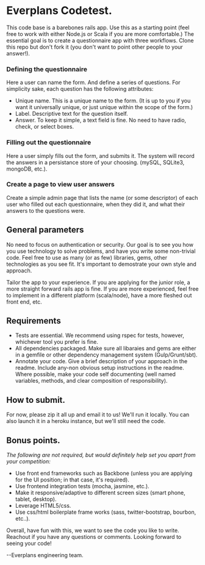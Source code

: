 Everplans Codetest. 
=================

This code base is a barebones rails app. Use this as a starting point (feel free to work with either Node.js or Scala if you are more comfortable.) The essential goal is to create a questionnaire app with three workflows. Clone this repo but don't fork it (you don't want to point other people to your answer!).

### Defining the questionnaire

Here a user can name the form. And define a series of questions. For simplicity sake, each question has the following attributes:

* Unique name. This is a unique name to the form. (It is up to you if you want it universally unique, or just unique within the scope of the form.)
* Label. Descriptive text for the question itself.
* Answer. To keep it simple, a text field is fine. No need to have radio, check, or select boxes.

### Filling out the questionnaire

Here a user simply fills out the form, and submits it. The system will record the answers in a persistance store of your choosing. (mySQL, SQLite3, mongoDB, etc.).

### Create a page to view user answers

Create a simple admin page that lists the name (or some descriptor) of each user who filled out each questionnaire, when they did it, and what their answers to the questions were. 

## General parameters

No need to focus on authentication or security. Our goal is to see you how you use technology to solve problems, and have you write some non-trivial code. Feel free to use as many (or as few) libraries, gems, other technologies as you see fit. It's important to demostrate your own style and approach.

Tailor the app to your experience. If you are applying for the junior role, a more straight forward rails app is fine. If you are more experienced, feel free to implement in a different platform (scala/node), have a more fleshed out front end, etc.

## Requirements
* Tests are essential. We recommend using rspec for tests, however, whichever tool you prefer is fine.
* All dependencies packaged. Make sure all libaraies and gems are either in a gemfile or other dependency management system (Gulp/Grunt/sbt).
* Annotate your code. Give a brief description of your approach in the readme. Include any-non obvious setup instructions in the readme. Where possible, make your code self documenting (well named variables, methods, and clear composition of responsibility).

## How to submit.
For now, please zip it all up and email it to us! We'll run it locally. You can also launch it in a heroku instance, but we'll still need the code.

## Bonus points.

_The following are not required, but would definitely help set you apart from your competition:_

* Use front end frameworks such as Backbone (unless you are applying for the UI position; in that case, it's required).
* Use frontend integration tests (mocha, jasmine, etc.).
* Make it responsive/adaptive to different screen sizes (smart phone, tablet, desktop).
* Leverage HTML5/css.
* Use css/html boilerplate frame works (sass, twitter-bootstrap, bourbon, etc..).

Overall, have fun with this, we want to see the code you like to write. Reachout if you have any questions or comments. Looking forward to seeing your code!


--Everplans engineering team.
